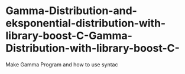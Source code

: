 # Gamma-Distribution-and-eksponential-distribution-with-library-boost-C-Gamma-Distribution-with-library-boost-C-
Make Gamma Program and how to use syntac
